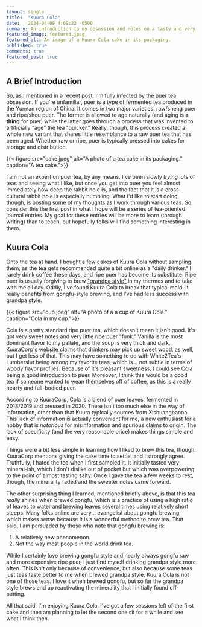 ```yaml
---
layout: single
title:  "Kuura Cola"
date:   2024-04-08 4:09:22 -0500
summary: An introduction to my obsession and notes on a tasty and very straightforward ripe puer tea.
featured_image: featured.jpeg
featured_alt: An image of a Kuura Cola cake in its packaging.
published: true
comments: true
featured_post: true
---
```


## A Brief Introduction

So, as  I mentioned [in a recent post](/posts/2024/04/some-updates/), I'm fully infected by the puer tea obsession. If you're unfamiliar, puer is a type of fermented tea produced in the Yunnan region of China. It comes in two major varieties, raw/sheng puer and ripe/shou puer. The former is allowed to age naturally (and aging is **a thing** for puer) while the latter goes through a process that was invented to artificially "age" the tea "quicker." Really, though, this process created a whole new variant that shares little resemblance to a raw puer tea that has been aged. Whether raw or ripe, puer is typically pressed into cakes for storage and distribution.

{{< figure src="cake.jpeg"  alt="A photo of a tea cake in its packaging." caption="A tea cake.">}}

I am not an expert on puer tea, by any means. I've been slowly _trying_ lots of teas and seeing what I like, but once you get into puer you feel almost immediately how deep the rabbit hole is, and the fact that it is a cross-cultural rabbit hole is especially humbling. What I'd like to start doing, though, is posting some of my thoughts as I work through various teas. So, consider this the first post in what I hope will be a series of tea-oriented journal entries. My goal for these entries will be more to learn (through writing) than to teach, but hopefully folks will find something interesting in them.

## Kuura Cola

Onto the tea at hand. I bought a few cakes of Kuura Cola without sampling them, as the tea gets recommended quite a bit online as a "daily drinker." I rarely drink coffee these days, and ripe puer has become its substitute. Ripe puer is usually forgiving to brew ["grandpa style"](https://marshaln.com/whats-grandpa-style/) in my thermos and to take with me all day. Oddly, I've found Kuura Cola to break that typical mold. It really benefits from gongfu-style brewing, and I've had less success with grandpa style. 

{{< figure src="cup.jpeg"  alt="A photo of a a cup of Kuura Cola." caption="Cola in my cup.">}}

Cola is a pretty standard ripe puer tea, which doesn't mean it isn't good. It's got very sweet notes and very little ripe puer "funk." Vanilla is the most dominant flavor to my pallate, and the soup is very thick and dark. KuuraCorp's website claims that drinkers may pick up sweet wood, as well, but I get less of that. This may have something to do with White2Tea's Lumberslut being among my favorite teas, which is... not subtle in terms of woody flavor profiles. Because of it's pleasant sweetness, I could see Cola being a good introduction to puer. Moreover, I think this would be a good tea if someone wanted to wean themselves off of coffee, as this is a really hearty and full-bodied puer.

According to KuuraCorp, Cola is a blend of puer leaves, fermented in 2018/2019 and pressed in 2020. There isn't too much else in the way of information, other than that Kuura typically sources from Xishuangbanna. This lack of information is actually convenient for me, a new enthusiast for a hobby that is _notorious_ for misinformation and spurious claims to origin. The lack of specificity (and the very reasonable price) makes things simple and easy. 

Things were a bit less simple in learning how I liked to brew this tea, though. KuuraCorp mentions giving the cake time to settle, and I strongly agree. Truthfully, I hated the tea when I first sampled it. It initially tasted very mineral-ish, which I don't dislike out of pocket but which was overpowering to the point of almost tasting salty. Once I gave the tea a few weeks to rest, though, the minerality faded and the sweeter notes came forward.

The other surprising thing I learned, mentioned briefly above, is that this tea _really_ shines when brewed gongfu, which is a practice of using a high ratio of leaves to water and brewing leaves several times using relatively short steeps. Many folks online are very... evangelist about gongfu brewing, which makes sense because it is a wonderful method to brew tea. That said, I am persuaded by those who note that gongfu brewing is:

1. A relatively new phenomenon.
2. Not the way most people in the world drink tea.

While I certainly love brewing gongfu style and nearly always gongfu raw and more expensive ripe puer, I just find myself drinking grandpa style more often. This isn't only because of convenience, but also because some teas just teas taste better to me when brewed grandpa style. Kuura Cola is not one of those teas. I love it when brewed gongfu, but so far the grandpa style brews end up reactivating the minerality that I initially found off-putting.

All that said, I'm enjoying Kuura Cola. I've got a few sessions left of the first cake and then am planning to let the second one sit for a while and see what I think then. 